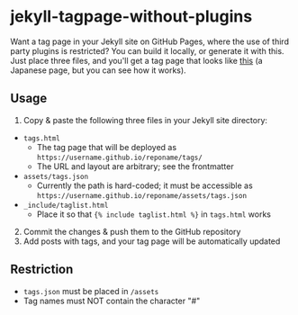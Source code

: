 # jekyll-tagpage-without-plugins

Want a tag page in your Jekyll site on GitHub Pages, where the use of third party plugins is restricted?
You can build it locally, or generate it with this.
Just place three files, and you'll get a tag page that looks like [this](https://yoshum.github.io/PaperSummary/tags/) (a Japanese page, but you can see how it works).

## Usage

1. Copy & paste the following three files in your Jekyll site directory:
  - `tags.html`
    - The tag page that will be deployed as `https://username.github.io/reponame/tags/`
    - The URL and layout are arbitrary; see the frontmatter
  - `assets/tags.json`
    - Currently the path is hard-coded; 
    it must be accessible as `https://username.github.io/reponame/assets/tags.json`
  - `_include/taglist.html`
    - Place it so that `{% include taglist.html %}` in `tags.html` works
2. Commit the changes & push them to the GitHub repository
3. Add posts with tags, and your tag page will be automatically updated

## Restriction

- `tags.json` must be placed in `/assets`
- Tag names must NOT contain the character "#"
